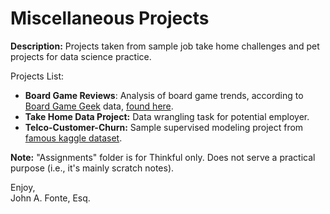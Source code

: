 # Miscellaneous Projects

**Description:** Projects taken from sample job take home challenges and pet projects for data science practice.

Projects List:
- **Board Game Reviews**: Analysis of board game trends, according to [Board Game Geek](https://boardgamegeek.com/) data, [found here](https://www.kaggle.com/mrpantherson/board-game-data).
- **Take Home Data Project:** Data wrangling task for potential employer.
- **Telco-Customer-Churn:** Sample supervised modeling project from [famous kaggle dataset](https://www.kaggle.com/blastchar/telco-customer-churn).

**Note:** "Assignments" folder is for Thinkful only. Does not serve a practical purpose (i.e., it's mainly scratch notes).

Enjoy, <br>
John A. Fonte, Esq.
